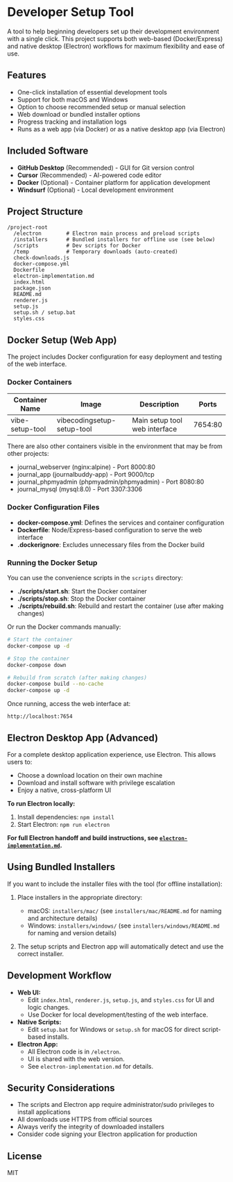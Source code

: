 # Developer Setup Tool

A tool to help beginning developers set up their development environment with a single click. This project supports both web-based (Docker/Express) and native desktop (Electron) workflows for maximum flexibility and ease of use.

## Features

- One-click installation of essential development tools
- Support for both macOS and Windows
- Option to choose recommended setup or manual selection
- Web download or bundled installer options
- Progress tracking and installation logs
- Runs as a web app (via Docker) or as a native desktop app (via Electron)

## Included Software

- **GitHub Desktop** (Recommended) - GUI for Git version control
- **Cursor** (Recommended) - AI-powered code editor
- **Docker** (Optional) - Container platform for application development
- **Windsurf** (Optional) - Local development environment

## Project Structure

```
/project-root
  /electron        # Electron main process and preload scripts
  /installers      # Bundled installers for offline use (see below)
  /scripts         # Dev scripts for Docker
  /temp            # Temporary downloads (auto-created)
  check-downloads.js
  docker-compose.yml
  Dockerfile
  electron-implementation.md
  index.html
  package.json
  README.md
  renderer.js
  setup.js
  setup.sh / setup.bat
  styles.css
```

## Docker Setup (Web App)

The project includes Docker configuration for easy deployment and testing of the web interface.

### Docker Containers

| Container Name    | Image                        | Description                    | Ports   |
|------------------|------------------------------|--------------------------------|---------|
| vibe-setup-tool  | vibecodingsetup-setup-tool   | Main setup tool web interface  | 7654:80 |

There are also other containers visible in the environment that may be from other projects:
- journal_webserver (nginx:alpine) - Port 8000:80
- journal_app (journalbuddy-app) - Port 9000/tcp
- journal_phpmyadmin (phpmyadmin/phpmyadmin) - Port 8080:80
- journal_mysql (mysql:8.0) - Port 3307:3306

### Docker Configuration Files

- **docker-compose.yml**: Defines the services and container configuration
- **Dockerfile**: Node/Express-based configuration to serve the web interface
- **.dockerignore**: Excludes unnecessary files from the Docker build

### Running the Docker Setup

You can use the convenience scripts in the `scripts` directory:

- **./scripts/start.sh**: Start the Docker container
- **./scripts/stop.sh**: Stop the Docker container
- **./scripts/rebuild.sh**: Rebuild and restart the container (use after making changes)

Or run the Docker commands manually:

```bash
# Start the container
docker-compose up -d

# Stop the container
docker-compose down

# Rebuild from scratch (after making changes)
docker-compose build --no-cache
docker-compose up -d
```

Once running, access the web interface at:
```
http://localhost:7654
```

## Electron Desktop App (Advanced)

For a complete desktop application experience, use Electron. This allows users to:
- Choose a download location on their own machine
- Download and install software with privilege escalation
- Enjoy a native, cross-platform UI

**To run Electron locally:**
1. Install dependencies: `npm install`
2. Start Electron: `npm run electron`

**For full Electron handoff and build instructions, see [`electron-implementation.md`](electron-implementation.md).**

## Using Bundled Installers

If you want to include the installer files with the tool (for offline installation):

1. Place installers in the appropriate directory:
   - macOS: `installers/mac/` (see `installers/mac/README.md` for naming and architecture details)
   - Windows: `installers/windows/` (see `installers/windows/README.md` for naming and version details)

2. The setup scripts and Electron app will automatically detect and use the correct installer.

## Development Workflow

- **Web UI:**
  - Edit `index.html`, `renderer.js`, `setup.js`, and `styles.css` for UI and logic changes.
  - Use Docker for local development/testing of the web interface.
- **Native Scripts:**
  - Edit `setup.bat` for Windows or `setup.sh` for macOS for direct script-based installs.
- **Electron App:**
  - All Electron code is in `/electron`.
  - UI is shared with the web version.
  - See `electron-implementation.md` for details.

## Security Considerations

- The scripts and Electron app require administrator/sudo privileges to install applications
- All downloads use HTTPS from official sources
- Always verify the integrity of downloaded installers
- Consider code signing your Electron application for production

## License

MIT 